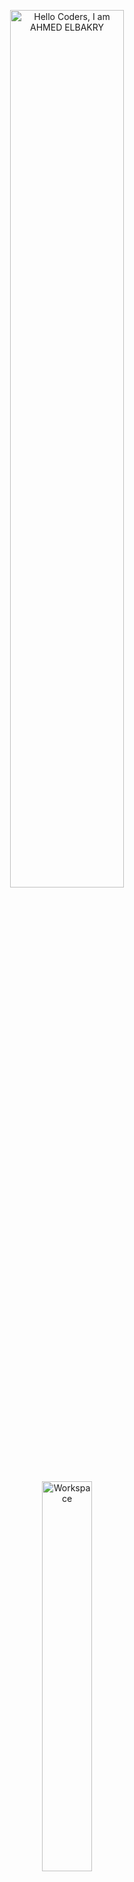 <div align="center">

<img src="https://raw.githubusercontent.com/YourUserName/YourRepo/main/images/hellocoders_elbakry.gif" 
     alt="Hello Coders, I am AHMED ELBAKRY" width="60%"/>

<img src="https://github.com/SP-XD/SP-XD/blob/main/images/dev-working_rounded.gif?raw=true" alt="Workspace"  width="40%"/><br> 

# 💻 Ahmed Elbakry | C++ Developer  

🔹 Passionate about **C++**, OOP, and System Design  
🔹 Building systems like **Bank System** & **Library Management System**  
🔹 Exploring Backend Development & .NET  

![Profile Views](https://komarev.com/ghpvc/?username=AhmedElbakry&style=flat&color=orange&label=PROFILE+VIEWS)
[![telegram badge](https://img.shields.io/badge/AhmedElbakry-grey?style=flat&logo=telegram)](https://t.me/yourTelegramUser)

</div>

---

## 🚀 About Me  
- 🎯 Interested in **Backend Development** with C++ / .NET  
- 📚 Strong background in **OOP**, **Data Structures**, **File Handling**  
- 🛠️ Currently working on **Bank System** & **Library Management System**  
- 🌱 Learning clean code practices and performance optimization  

---

## 🛠️ Tech Stack  

![C++](https://img.shields.io/badge/C%2B%2B-00599C?style=flat&logo=c%2B%2B&logoColor=white)
![C#](https://img.shields.io/badge/C%23-239120?style=flat&logo=c-sharp&logoColor=white)
![SQL](https://img.shields.io/badge/SQL-025E8C?style=flat&logo=database&logoColor=white)
![Git](https://img.shields.io/badge/GIT-E44C30?style=flat&logo=git&logoColor=white)
![Visual Studio](https://img.shields.io/badge/Visual_Studio-5C2D91?style=flat&logo=visual-studio&logoColor=white)
![Linux](https://img.shields.io/badge/Linux-FCC624?style=flat&logo=linux&logoColor=black)
![Markdown](https://img.shields.io/badge/Markdown-000000?style=flat&logo=markdown&logoColor=white)

```cpp
// tools_I_use (C++ style 😉)

class AhmedElbakry {
public:
    const char* Languages[3] = {"C++", "C#", "SQL"};
    const char* Interests[3] = {"Backend Development", "System Design", "OOP"};
    const char* Projects[2] = {"Bank System", "Library System"};
};
